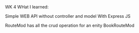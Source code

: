 WK 4 
WHat I learned:

Simple WEB API without controller and model
With Express JS

RouteMod has all the crud operation for an enity
BookRouteMod
